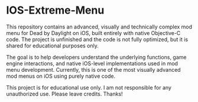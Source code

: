 # IOS-Extreme-Menu


This repository contains an advanced, visually and technically complex mod menu for Dead by Daylight on iOS, built entirely with native Objective-C code. The project is unfinished and the code is not fully optimized, but it is shared for educational purposes only.

The goal is to help developers understand the underlying functions, game engine interactions, and native iOS-level implementations used in mod menu development. Currently, this is one of the most visually advanced mod menus on iOS using purely native code.

This project is for educational use only.
I am not responsible for any unauthorized use.
Please leave credits. Thanks!


